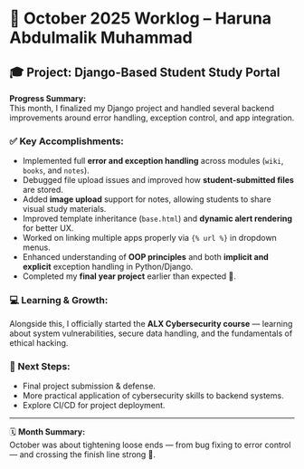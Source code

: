 # 🧠 October 2025 Worklog – Haruna Abdulmalik Muhammad

## 🎓 Project: Django-Based Student Study Portal
**Progress Summary:**  
This month, I finalized my Django project and handled several backend improvements around error handling, exception control, and app integration.  

### ✅ Key Accomplishments:
- Implemented full **error and exception handling** across modules (`wiki`, `books`, and `notes`).
- Debugged file upload issues and improved how **student-submitted files** are stored.
- Added **image upload** support for notes, allowing students to share visual study materials.
- Improved template inheritance (`base.html`) and **dynamic alert rendering** for better UX.
- Worked on linking multiple apps properly via `{% url %}` in dropdown menus.
- Enhanced understanding of **OOP principles** and both **implicit and explicit** exception handling in Python/Django.
- Completed my **final year project** earlier than expected 🎉.

### 💻 Learning & Growth:
Alongside this, I officially started the **ALX Cybersecurity course** — learning about system vulnerabilities, secure data handling, and the fundamentals of ethical hacking.

### 🧩 Next Steps:
- Final project submission & defense.
- More practical application of cybersecurity skills to backend systems.
- Explore CI/CD for project deployment.

---

🗓 **Month Summary:**  
October was about tightening loose ends — from bug fixing to error control — and crossing the finish line strong 💪.
